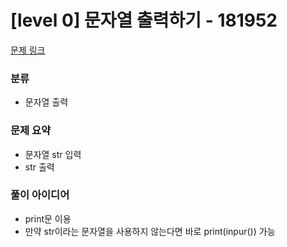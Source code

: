 # [level 0] 문자열 출력하기 - 181952

[문제 링크](https://school.programmers.co.kr/learn/courses/30/lessons/181952)

### 분류
- 문자열 출력

### 문제 요약
- 문자열 str 입력
- str 출력

### 풀이 아이디어
- print문 이용
- 만약 str이라는 문자열을 사용하지 않는다면 바로 print(inpur()) 가능